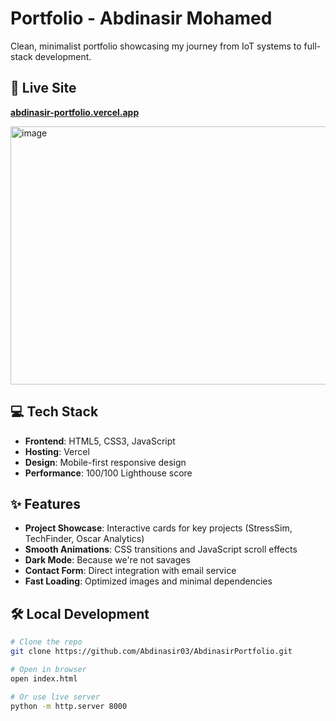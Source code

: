 # Portfolio - Abdinasir Mohamed

Clean, minimalist portfolio showcasing my journey from IoT systems to full-stack development.

## 🚀 Live Site

[**abdinasir-portfolio.vercel.app**](https://abdinasir-portfolio.vercel.app/)

<img width="953" height="413" alt="image" src="https://github.com/user-attachments/assets/b5e8d032-bf4c-434d-b191-7a1475abeb24" />


## 💻 Tech Stack

- **Frontend**: HTML5, CSS3, JavaScript
- **Hosting**: Vercel
- **Design**: Mobile-first responsive design
- **Performance**: 100/100 Lighthouse score

## ✨ Features

- **Project Showcase**: Interactive cards for key projects (StressSim, TechFinder, Oscar Analytics)
- **Smooth Animations**: CSS transitions and JavaScript scroll effects
- **Dark Mode**: Because we're not savages
- **Contact Form**: Direct integration with email service
- **Fast Loading**: Optimized images and minimal dependencies

## 🛠️ Local Development

```bash
# Clone the repo
git clone https://github.com/Abdinasir03/AbdinasirPortfolio.git

# Open in browser
open index.html

# Or use live server
python -m http.server 8000
